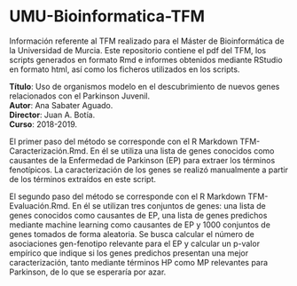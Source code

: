 # UMU-Bioinformatica-TFM


Información referente al TFM realizado para el Máster de Bioinformática de la Universidad de Murcia. Este repositorio contiene el pdf del TFM, los scripts generados en formato Rmd e informes obtenidos mediante RStudio en formato html, así como los ficheros utilizados en los scripts.


**Título**: Uso de organismos modelo en el descubrimiento de nuevos genes relacionados con el Parkinson Juvenil.  
**Autor**: Ana Sabater Aguado.  
**Director**: Juan A. Botía.  
**Curso**: 2018-2019.  


El primer paso del método se corresponde con el R Markdown TFM-Caracterización.Rmd. En él se utiliza una lista de genes conocidos como causantes de la Enfermedad de Parkinson (EP) para extraer los términos fenotípicos. La caracterización de los genes se realizó manualmente a partir de los términos extraídos en este script.


El segundo paso del método se corresponde con el R Markdown TFM-Evaluación.Rmd. En él se utilizan tres conjuntos de genes: una lista de genes conocidos como causantes de EP, una lista de genes predichos mediante machine learning como causantes de EP y 1000 conjuntos de genes tomados de forma aleatoria. Se busca calcular el número de asociaciones gen-fenotipo relevante para el EP y calcular un p-valor empírico que indique si los genes predichos presentan una mejor caracterización, tanto mediante términos HP como MP relevantes para Parkinson, de lo que se esperaría por azar.
